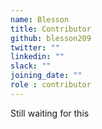 ```yaml
---
name: Blesson
title: Contributor
github: blesson209
twitter: ""
linkedin: ""
slack: ""
joining_date: ""
role : contributor
---
```


Still waiting for this
